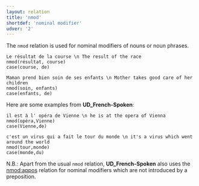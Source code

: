 ```yaml
---
layout: relation
title: 'nmod'
shortdef: 'nominal modifier'
udver: '2'
---
```


The `nmod` relation is used for nominal modifiers of nouns or noun phrases.

~~~ sdparse
Le résultat de la course \n The result of the race
nmod(résultat, course)
case(course, de)
~~~

~~~ sdparse
Maman prend bien soin de ses enfants \n Mother takes good care of her children
nmod(soin, enfants)
case(enfants, de)
~~~

Here are some examples from **UD_French-Spoken**:

~~~ sdparse
il est à l' opéra de Vienne \n he is at the opera of Vienna
nmod(opéra,Vienne)
case(Vienne,de)
~~~

~~~ sdparse
c'est un virus qui a fait le tour du monde \n it's a virus which went around the world
nmod(tour,monde)
case(monde,du)
~~~

N.B.: Apart from the usual `nmod` relation, **UD_French-Spoken** also uses the [nmod:appos]() relation for nominal modifiers which are not introduced by a preposition.
<!-- Interlanguage links updated Út zář 29 20:23:35 CEST 2020 -->
